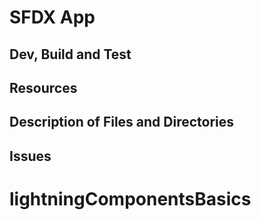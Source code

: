 # SFDX  App

## Dev, Build and Test


## Resources


## Description of Files and Directories


## Issues


# lightningComponentsBasics
